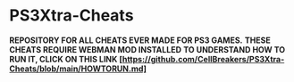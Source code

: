 # PS3Xtra-Cheats

**REPOSITORY FOR ALL CHEATS EVER MADE FOR PS3 GAMES.**
**THESE CHEATS REQUIRE WEBMAN MOD INSTALLED**
**TO UNDERSTAND HOW TO RUN IT, CLICK ON THIS LINK [https://github.com/CellBreakers/PS3Xtra-Cheats/blob/main/HOWTORUN.md]**
